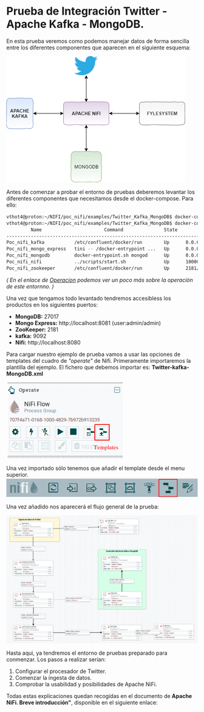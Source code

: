 # Prueba de Integración Twitter - Apache Kafka - MongoDB.

En esta prueba veremos como podemos manejar datos de forma sencilla entre los diferentes componentes que aparecen en el siguiente esquema:


![twitter-Kafka-MongoDB](images/Apache_NiFi-Twitter-Kafka_Mongo.png)

Antes de comenzar a probar el entorno de pruebas deberemos levantar los diferentes componentes que necesitamos desde el docker-compose. Para ello:

```bash
vthot4@proton:~/NIFI/poc_nifi/examples/Twitter_Kafka_MongoDB$ docker-compose -f docker-compose.yml up -d
vthot4@proton:~/NIFI/poc_nifi/examples/Twitter_Kafka_MongoDB$ docker-compose -f docker-compose.yml ps
         Name                       Command               State                      Ports
-------------------------------------------------------------------------------------------------------------
Poc_nifi_kafka           /etc/confluent/docker/run        Up      0.0.0.0:9092->9092/tcp
Poc_nifi_mongo_express   tini -- /docker-entrypoint ...   Up      0.0.0.0:8081->8081/tcp
Poc_nifi_mongodb         docker-entrypoint.sh mongod      Up      0.0.0.0:27017->27017/tcp
Poc_nifi_nifi            ../scripts/start.sh              Up      10000/tcp, 0.0.0.0:8080->8080/tcp, 8443/tcp
Poc_nifi_zookeeper       /etc/confluent/docker/run        Up      2181/tcp, 2888/tcp, 3888/tcp
```

*( En el enlace de  [Operacion](./Ope_Entorno.md) podemos ver un poco más sobre la operación de este entornno. )*

Una vez que tengamos todo levantado tendremos accesibless los productos en los siguientes puertos:

- **MongoDB:** 27017
- **Mongo Express:** http://localhost:8081  (user:admin/admin)
- **ZooKeeper:** 2181
- **kafka:** 9092
- **Nifi:** http://localhost:8080


Para cargar nuestro ejemplo de prueba vamos a usar las opciones de templates del cuadro de *"operate"* de Nifi. Primeramente importaremos la plantilla del ejemplo. El fichero que debemos importar es: **Twitter-kafka-MongoDB.xml**  

 ![nifi_templates](images/nifi_template.png)

Una vez importado sólo tenemos que añadir el template desde el menu superior.
![nifi_menu](images/nifi_menu.png)

Una vez añadido nos aparecerá el flujo general de la prueba:


![nifi_flujo](images/Flujo_Twitter_kafka_MongoDB.png)

Hasta aqui, ya tendremos el entorno de pruebas preparado para conmenzar. Los pasos a realizar serían:

1. Configurar el procesador de Twitter.
2. Comenzar la ingesta de datos.
3. Comprobar la usabilidad y posibilidades de Apache NiFi.

Todas estas explicaciones quedan recogidas en el documento de **Apache NiFi. Breve introducción"**, disponible en el siguiente enlace:

